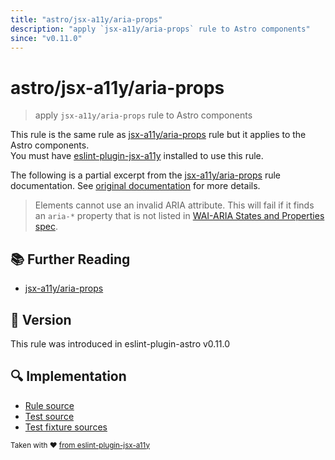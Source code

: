 ```yaml
---
title: "astro/jsx-a11y/aria-props"
description: "apply `jsx-a11y/aria-props` rule to Astro components"
since: "v0.11.0"
---
```


# astro/jsx-a11y/aria-props

> apply `jsx-a11y/aria-props` rule to Astro components

This rule is the same rule as [jsx-a11y/aria-props] rule but it applies to the Astro components.  
You must have [eslint-plugin-jsx-a11y] installed to use this rule.

[eslint-plugin-jsx-a11y]: https://github.com/jsx-eslint/eslint-plugin-jsx-a11y
[jsx-a11y/aria-props]: https://github.com/jsx-eslint/eslint-plugin-jsx-a11y/tree/HEAD/docs/rules/aria-props.md

The following is a partial excerpt from the [jsx-a11y/aria-props] rule documentation. See [original documentation][jsx-a11y/aria-props] for more details.

> Elements cannot use an invalid ARIA attribute. This will fail if it finds an `aria-*` property that is not listed in [WAI-ARIA States and Properties spec](https://www.w3.org/WAI/PF/aria-1.1/states_and_properties).

## :books: Further Reading

- [jsx-a11y/aria-props]

## :rocket: Version

This rule was introduced in eslint-plugin-astro v0.11.0

## :mag: Implementation

- [Rule source](https://github.com/ota-meshi/eslint-plugin-astro/blob/main/src/rules/jsx-a11y/aria-props.ts)
- [Test source](https://github.com/ota-meshi/eslint-plugin-astro/blob/main/tests/src/rules/jsx-a11y/aria-props.ts)
- [Test fixture sources](https://github.com/ota-meshi/eslint-plugin-astro/tree/main/tests/fixtures/rules/jsx-a11y/aria-props)

<sup>Taken with ❤️ [from eslint-plugin-jsx-a11y](https://github.com/jsx-eslint/eslint-plugin-jsx-a11y/tree/HEAD/docs/rules/aria-props.md)</sup>
